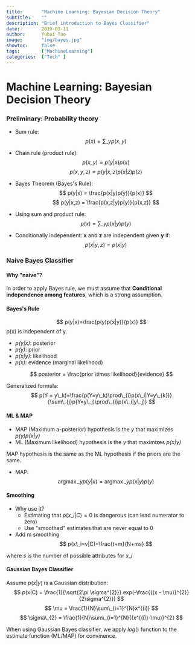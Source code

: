 ```yaml
---
title:       "Machine Learning: Bayesian Decision Theory"
subtitle:    ""
description: "Brief introduction to Bayes Classifier"
date:        2019-03-11
author:      Yubai Tao
image:       "img/bayes.jpg"
showtoc:     false
tags:        ["MachineLearning"]
categories:  ["Tech" ]
---
```

# Machine Learning: Bayesian Decision Theory

### Preliminary: Probability theory

* Sum rule: 
$$ p(x) = \sum\_{y}{p(x, y)} $$
* Chain rule (product rule):
$$ p(x, y) = p(y|x)p(x) $$
$$ p(x, y, z) = p(y | x,z)p(x|z)p(z) $$

* Bayes Theorem (Bayes's Rule):
$$ p(y|x) = \frac{p(x|y)p(y)}{p(x)} $$
$$ p(y|x,z) = \frac{p(x,z|y)p(y)}{p(x,z)} $$

* Using sum and product rule:
$$ p(x) = \sum\_{y}{p(x|y)p(y)} $$

* Conditionally independent: **x** and **z** are independent given **y** if:
$$ p(x|y,z) = p(x|y) $$

### Naive Bayes Classifier

#### Why "naive"?
In order to apply Bayes rule, we must assume that **Conditional independence among features**, which is a strong assumption.

#### Bayes's Rule
$$ p(y|x)=\frac{p(y)p(x|y)}{p(x)} $$
p(x) is independent of y.

* *p(y|x)*: posterior
* *p(y)*: prior
* *p(x|y)*: likelihood
* *p(x)*: evidence (marginal likelihood)

$$ posterior = \frac{prior \times likelihood}{evidence} $$

Generalized formula:
$$ p(Y = y\_k)=\frac{p(Y=y\_k)\prod\_{i}p(x\_i|Y=y\_{k})}
{\sum\_{j}p(Y=y\_j)\prod\_{i}p(x\_i|y\_j)} $$

#### ML & MAP

* MAP (Maximum a-posterior) hypothesis is the *y* that maximizes *p(y)p(x|y)*
* ML (Maximum likelihood) hypothesis is the *y* that maximizes *p(x|y)*

MAP hypothesis is the same as the ML hypothesis if the priors are the same.

* MAP: $$ \mathop{argmax}\_{y}p(y|x)= \mathop{argmax}\_{y}p(x|y)p(y) $$

#### Smoothing
* Why use it? 
  * Estimating that $p(x\_i|C)=0$ is dangerous (can lead numerator to zero)
  * Use "smoothed" estimates that are never equal to 0
* Add m smoothing
  $$ p(x\_i=v|C)=\frac{t+m}{N+ms} $$
  
where $s$ is the number of possible attributes for $x\_i$

#### Gaussian Bayes Classifier
Assume $p(x|y)$ is a Gaussian distribution:
$$ p(x|C) = \frac{1}{\sqrt{2\pi \sigma^{2}}}
exp(-\frac{{(x - \mu)}^{2}}{2\sigma^{2}}) $$
$$ \mu = \frac{1}{N}\sum\_{i=1}^{N}x^{(i)} $$
$$ \sigma\_{2} = \frac{1}{N}\sum\_{i=1}^{N}{(x^{(i)}-\mu)}^{2} $$

When using Gaussian Bayes classifier, we apply $log()$ function to the estimate function (ML/MAP) for convinence.



